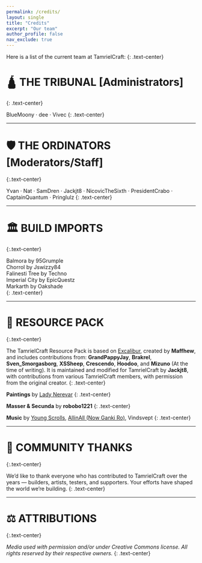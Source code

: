 ```yaml
---
permalink: /credits/
layout: single
title: "Credits"
excerpt: "Our team"
author_profile: false
nav_exclude: true
---
```


Here is a list of the current team at TamrielCraft:
{: .text-center}

# 🛕 THE TRIBUNAL [Administrators]
{: .text-center}

BlueMoony · dee · Vivec
{: .text-center}

---

# 🛡️ THE ORDINATORS [Moderators/Staff]
{:.text-center}

Yvan · Nat · SamDren · Jackjt8 · NicovicTheSixth · PresidentCrabo · CaptainQuantum · Pringlulz
{: .text-center}

---

# 🏛️ BUILD IMPORTS
{:.text-center}

Balmora by 95Grumple    
Chorrol by Jswizzy84    
Falinesti Tree by Techno    
Imperial City by EpicQuestz    
Markarth by Oakshade    
{: .text-center}

---

# 🎨 RESOURCE PACK
{:.text-center}

The TamrielCraft Resource Pack is based on [Excalibur](https://modrinth.com/resourcepack/excal), created by **Maffhew**, and includes contributions from: **GrandPappyJay**, **Brakrel**, **Sven_Smorgasborg**, **XSSheep**, **Crescendo**, **Hoodoo**, and **Mizuno** (At the time of writing).
It is maintained and modified for TamrielCraft by **Jackjt8**, with contributions from various TamrielCraft members, with permission from the original creator.
{: .text-center}

**Paintings** by [Lady Nerevar](https://ladynerevar.com/)
{: .text-center}

**Masser & Secunda** by **robobo1221**
{: .text-center}

**Music** by [Young Scrolls](https://www.youtube.com/youngscrolls), [AllinAll (Now Ganki Ro)](https://www.youtube.com/channel/UCDmZ0jUxY4vB6LHFk7d-ovg), Vindsvept
{: .text-center}

---

# 🙏 COMMUNITY THANKS
{:.text-center}

We’d like to thank everyone who has contributed to TamrielCraft over the years — builders, artists, testers, and supporters. Your efforts have shaped the world we’re building.
{: .text-center}

---

# ⚖️ ATTRIBUTIONS
{:.text-center}

*Media used with permission and/or under Creative Commons license. All rights reserved by their respective owners.*
{: .text-center}
